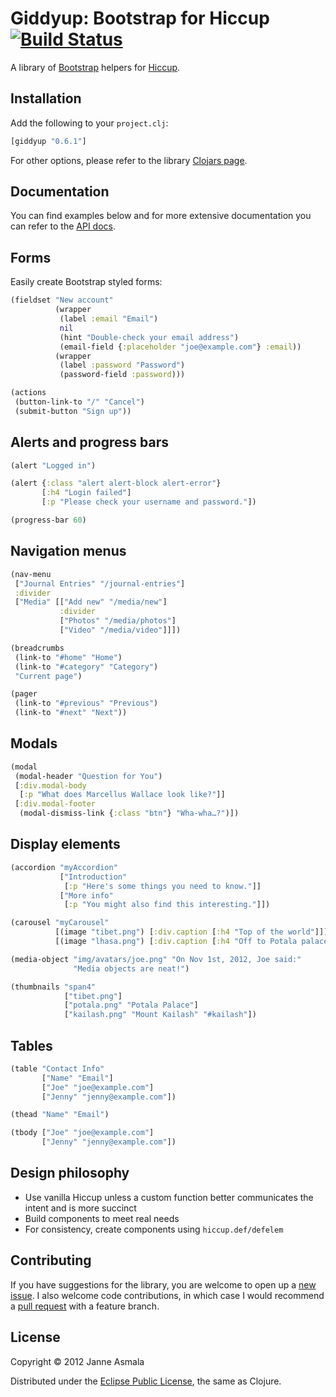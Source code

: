 Giddyup: Bootstrap for Hiccup [![Build Status](https://secure.travis-ci.org/asmala/giddyup.png?branch=master)](http://travis-ci.org/asmala/giddyup)
=============================

A library of [Bootstrap](http://getbootstrap.com/) helpers for
[Hiccup](https://github.com/weavejester/hiccup/).


## Installation

Add the following to your `project.clj`:

```clojure
[giddyup "0.6.1"]
```

For other options, please refer to the library
[Clojars page](https://clojars.org/giddyup).


## Documentation

You can find examples below and for more extensive documentation you
can refer to the [API docs](http://asmala.github.com/giddyup).


## Forms

Easily create Bootstrap styled forms:

```clojure
(fieldset "New account"
          (wrapper
           (label :email "Email")
           nil
           (hint "Double-check your email address")
           (email-field {:placeholder "joe@example.com"} :email))
          (wrapper
           (label :password "Password")
           (password-field :password)))

(actions
 (button-link-to "/" "Cancel")
 (submit-button "Sign up"))
```


## Alerts and progress bars

```clojure
(alert "Logged in")

(alert {:class "alert alert-block alert-error"}
       [:h4 "Login failed"]
       [:p "Please check your username and password."])

(progress-bar 60)
```


## Navigation menus

```clojure
(nav-menu
 ["Journal Entries" "/journal-entries"]
 :divider
 ["Media" [["Add new" "/media/new"]
           :divider
           ["Photos" "/media/photos"]
           ["Video" "/media/video"]]])

(breadcrumbs
 (link-to "#home" "Home")
 (link-to "#category" "Category")
 "Current page")

(pager
 (link-to "#previous" "Previous")
 (link-to "#next" "Next"))
```


## Modals

```clojure
(modal
 (modal-header "Question for You")
 [:div.modal-body
  [:p "What does Marcellus Wallace look like?"]]
 [:div.modal-footer
  (modal-dismiss-link {:class "btn"} "Wha-wha…?")])
```


## Display elements

```clojure
(accordion "myAccordion"
           ["Introduction"
            [:p "Here's some things you need to know."]]
           ["More info"
            [:p "You might also find this interesting."]])

(carousel "myCarousel"
          [(image "tibet.png") [:div.caption [:h4 "Top of the world"]]]
          [(image "lhasa.png") [:div.caption [:h4 "Off to Potala palace"]]])

(media-object "img/avatars/joe.png" "On Nov 1st, 2012, Joe said:"
              "Media objects are neat!")

(thumbnails "span4"
            ["tibet.png"]
            ["potala.png" "Potala Palace"]
            ["kailash.png" "Mount Kailash" "#kailash"])
```


## Tables

```clojure
(table "Contact Info"
       ["Name" "Email"]
       ["Joe" "joe@example.com"]
       ["Jenny" "jenny@example.com"])

(thead "Name" "Email")

(tbody ["Joe" "joe@example.com"]
       ["Jenny" "jenny@example.com"])
```


## Design philosophy

* Use vanilla Hiccup unless a custom function better communicates the
  intent and is more succinct
* Build components to meet real needs
* For consistency, create components using `hiccup.def/defelem`


## Contributing

If you have suggestions for the library, you are welcome to open up a
[new issue](https://github.com/asmala/giddyup/issues/new). I also
welcome code contributions, in which case I would recommend a
[pull request](https://help.github.com/articles/using-pull-requests)
with a feature branch.


## License

Copyright © 2012 Janne Asmala

Distributed under the
[Eclipse Public License](http://www.eclipse.org/legal/epl-v10.html),
the same as Clojure.
